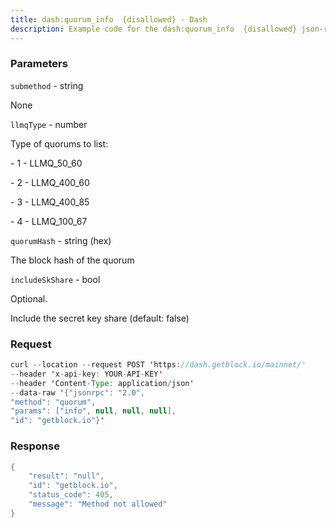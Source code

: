 ```yaml
---
title: dash:quorum_info  {disallowed} - Dash
description: Example code for the dash:quorum_info  {disallowed} json-rpc method. Сomplete guide on how to use dash:quorum_info  {disallowed} json-rpc in GetBlock.io Web3 documentation.
---
```


### Parameters


`submethod` - string

None

`llmqType` - number

Type of quorums to list:

\- 1 - LLMQ_50_60

\- 2 - LLMQ_400_60

\- 3 - LLMQ_400_85

\- 4 - LLMQ_100_67

`quorumHash` - string (hex)

The block hash of the quorum

`includeSkShare` - bool

Optional.

Include the secret key share (default: false)

### Request

``` java
curl --location --request POST 'https://dash.getblock.io/mainnet/' 
--header 'x-api-key: YOUR-API-KEY' 
--header 'Content-Type: application/json' 
--data-raw '{"jsonrpc": "2.0",
"method": "quorum",
"params": ["info", null, null, null],
"id": "getblock.io"}'
```

###  Response

``` java
{
    "result": "null",
    "id": "getblock.io",
    "status_code": 405,
    "message": "Method not allowed"
}
```

